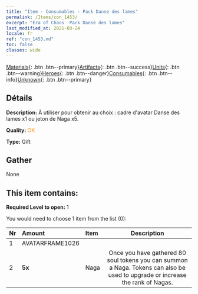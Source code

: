 ```yaml
---
title: "Item - Consumables - Pack Danse des lames"
permalink: /Items/con_1453/
excerpt: "Era of Chaos  Pack Danse des lames"
last_modified_at: 2021-03-24
locale: fr
ref: "con_1453.md"
toc: false
classes: wide
---
```

 [Materials](/fr/Items/){: .btn .btn--primary}[Artifacts](/fr/Items/Artifacts/){: .btn .btn--success}[Units](/fr/Items/Units/){: .btn .btn--warning}[Heroes](/fr/Items/Heroes/){: .btn .btn--danger}[Consumables](/fr/Items/Consumables/){: .btn .btn--info}[Unknown](/fr/Items/Unknown/){: .btn .btn--primary}

## Détails
 **Description:** À utiliser pour obtenir au choix : cadre d'avatar Danse des lames x1 ou jeton de Naga x5.

 **Quality:** <span style="color: #FF8C00">OK</span>

 **Type:** Gift

## Gather

  None

## This item contains:

 **Required Level to open:** 1

 You would need to choose 1 item from the list (0):

  | Nr | Amount |     Item    | Description |
  |:---|:-------|:------------|:-----------:|
  | 1 | AVATARFRAME1026 | 
  | 2 |  **5x** | Naga | Once you have gathered 80 soul tokens you can summon a Naga. Tokens can also be used to upgrade or increase the rank of Nagas.  | 
